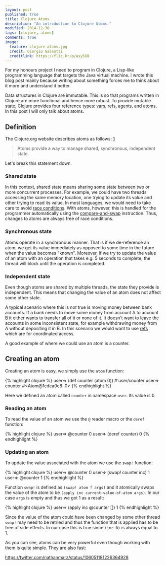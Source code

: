 ```yaml
---
layout: post
published: true
title: Clojure Atoms
description: "An introduction to Clojure Atoms."
modified: 2014-12-30
tags: [clojure, atoms]
comments: true
image:
  feature: clojure-atoms.jpg
  credit: Giorgio Galeotti
  creditlink: https://flic.kr/p/asy5XU
---
```


For my honours project I need to program in Clojure, a Lisp-like programming language that targets the Java virtual machine. I wrote this blog post mainly because writing about something forces me to think about it more and understand it better.

Data structures in Clojure are immutable. This is so that programs written in Clojure are more functional and hence more robust. To provide mutable state, Clojure provides four reference types: [vars](http://clojure.org/vars), [refs](http://clojure.org/refs), [agents](http://clojure.org/agents), and [atoms](http://clojure.org/atoms). In this post I will only talk about atoms.

## Definition

The Clojure.org website describes atoms as follows: [1]

> Atoms provide a way to manage shared, synchronous, independent state.

Let's break this statement down.

### Shared state

In this context, shared state means sharing some state between two or more concurrent processes. For example, we could have two threads accessing the same memory location, one trying to update its value and other trying to read its value. In most languages, we would need to take care to avoid [race conditions](https://en.wikipedia.org/wiki/Race_condition). With atoms, however, this is handled for the programmer automatically using the [compare-and-swap](http://en.wikipedia.org/wiki/Compare-and-swap) instruction. Thus, changes to atoms are always free of race conditions.

### Synchronous state

Atoms operate in a synchronous manner. That is if we de-reference an atom, we get its value immediately as opposed to some time in the future when the value becomes "known". Moreover, if we try to update the value of an atom with an operation that takes e.g. 5 seconds to complete, the thread will block until the operation is completed.

### Independent state

Even though atoms are shared by multiple threads, the state they provide is independent. This means that changing the value of an atom does not affect some other state.

A typical scenario where this is _not_ true is moving money between bank accounts. If a bank needs to move some money from account A to account B it either wants to transfer all of it or none of it. It doesn't want to leave the accounts in some inconsistent state, for example withdrawing money from A without depositing it in B. In this scenario we would want to use [refs](http://clojure.org/refs) which are for coordinated access.

A good example of where we could use an atom is a counter.

## Creating an atom

Creating an atom is easy, we simply use the `atom` function:

{% highlight clojure %}
user=> (def counter (atom 0))
#'user/counter
user=> counter
#<Atom@1cdca0c8: 0>
{% endhighlight %}

Here we defined an atom called `counter` in namespace `user`. Its value is 0.

### Reading an atom

To read the value of an atom we use the `@` reader macro or the `deref` function:

{% highlight clojure %}
user=> @counter
0
user=> (deref counter)
0
{% endhighlight %}

### Updating an atom

To update the value associated with the atom we use the `swap!` function:

{% highlight clojure %}
user=> @counter
0
user=> (swap! counter inc)
1
user=> @counter
1
{% endhighlight %}

Function `swap!` is defined as `(swap! atom f args)` and it atomically swaps the value of the atom to be `(apply inc current-value-of-atom args)`. In our case `args` is empty and thus we got 1 as a result:

{% highlight clojure %}
user=> (apply inc @counter [])
1
{% endhighlight %}

Since the value of the atom could have been changed by some other thread `swap!` may need to be retried and thus the function that is applied has to be free of side effects. In our case this is true since `(inc 0)` is always equal to 1.

As you can see, atoms can be very powerful even though working with them is quite simple. They are also fast:

https://twitter.com/nathanmarz/status/106051181226364928

<!-- ## Notes -->

[1]: http://clojure.org/atoms
[2]: http://clojure-doc.org/articles/language/concurrency_and_parallelism.html
